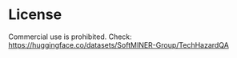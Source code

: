 # License

Commercial use is prohibited. Check: https://huggingface.co/datasets/SoftMINER-Group/TechHazardQA
